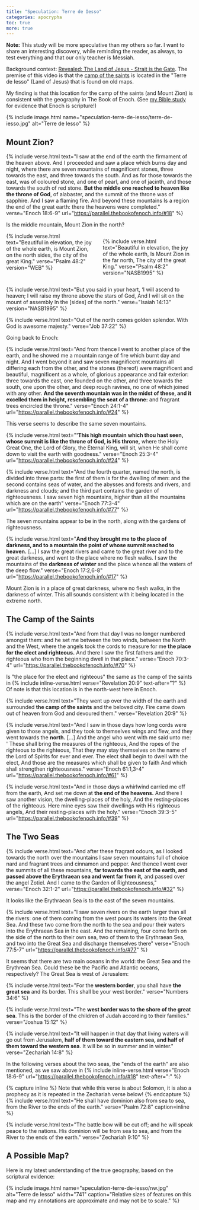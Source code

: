```yaml
---
title: "Speculation: Terre de Iesso"
categories: apocrypha
toc: true
more: true
---
```


**Note:** This study will be more speculative than my others so far. I want to share an interesting discovery, while reminding the reader, as always, to test everything and that our only teacher is Messiah.

Background context: [Revealed: The Land of Jesus - Strait is the Gate](https://www.youtube.com/watch?v=AFu0HqJ3lts). The premise of this video is that the [camp of the saints](https://www.biblegateway.com/passage/?search=rev%2020%3A9&version=NRSVUE) is located in the "Terre de Iesso" (Land of Jesus) that is found on old maps.

My finding is that this location for the camp of the saints (and Mount Zion) is consistent with the geography in The Book of Enoch. (See [my Bible study](/evidence-that-enoch-is-scripture) for evidence that Enoch is scripture!)

{% include image.html name="speculation-terre-de-iesso/terre-de-iesso.jpg" alt="Terre de Iesso" %}

## Mount Zion?

{% include verse.html
text="I saw at the end of the earth the firmament of the heaven above. And I proceeded and saw a place which burns day and night, where there are seven mountains of magnificent stones, three towards the east, and three towards the south. And as for those towards the east, was of coloured stone, and one of pearl, and one of jacinth, and those towards the south of red stone. **But the middle one reached to heaven like the throne of God**, of alabaster, and the summit of the throne was of sapphire. And I saw a flaming fire. And beyond these mountains Is a region the end of the great earth: there the heavens were completed."
verse="Enoch 18:6-9"
url="https://parallel.thebookofenoch.info/#18"
%}

Is the middle mountain, Mount Zion in the north?

<div class="columns">
{% include verse.html
text="Beautiful in elevation, the joy of the whole earth, is Mount Zion, on the north sides, the city of the great King."
verse="Psalm 48:2"
version="WEB"
%}

{% include verse.html
text="Beautiful in elevation, the joy of the whole earth, Is Mount Zion in the far north, The city of the great King."
verse="Psalm 48:2"
version="NASB1995"
%}
</div>

{% include verse.html
text="But you said in your heart, ‘I will ascend to heaven; I will raise my throne above the stars of God, And I will sit on the mount of assembly In the [sides] of the north."
verse="Isaiah 14:13"
version="NASB1995"
%}

{% include verse.html
text="Out of the north comes golden splendor. With God is awesome majesty."
verse="Job 37:22"
%}

Going back to Enoch:

{% include verse.html
text="And from thence I went to another place of the earth, and he showed me a mountain range of fire which burnt day and night. And I went beyond it and saw seven magnificent mountains all differing each from the other, and the stones (thereof) were magnificent and beautiful, magnificent as a whole, of glorious appearance and fair exterior: three towards the east, one founded on the other, and three towards the south, one upon the other, and deep rough ravines, no one of which joined with any other. **And the seventh mountain was in the midst of these, and it excelled them in height, resembling the seat of a throne:** and fragrant trees encircled the throne."
verse="Enoch 24:1-4"
url="https://parallel.thebookofenoch.info/#24"
%}

This verse seems to describe the same seven mountains.

{% include verse.html
text="**'This high mountain which thou hast seen, whose summit is like the throne of God, is His throne,** where the Holy Great One, the Lord of Glory, the Eternal King, will sit, when He shall come down to visit the earth with goodness."
verse="Enoch 25:3-4"
url="https://parallel.thebookofenoch.info/#24"
%}

{% include verse.html
text="And the fourth quarter, named the north, is divided into three parts: the first of them is for the dwelling of men: and the second contains seas of water, and the abysses and forests and rivers, and darkness and clouds; and the third part contains the garden of righteousness. I saw seven high mountains, higher than all the mountains which are on the earth"
verse="Enoch 77:3-4"
url="https://parallel.thebookofenoch.info/#77"
%}

The seven mountains appear to be in the north, along with the gardens of righteousness.

{% include verse.html
text="**And they brought me to the place of darkness, and to a mountain the point of whose summit reached to heaven.** [...] I saw the great rivers and came to the great river and to the great darkness, and went to the place where no flesh walks. I saw the mountains of the <strong>darkness of winter</strong> and the place whence all the waters of the deep flow."
verse="Enoch 17:2,6-8"
url="https://parallel.thebookofenoch.info/#17"
%}

Mount Zion is in a place of great darkness, where no flesh walks, in the
darkness of winter. This all sounds consistent with it being located in the
extreme north.

## The Camp of the Saints

{% include verse.html
text="And from that day I was no longer numbered amongst them: and he set me between the two winds, between the North and the West, where the angels took the cords to measure for me **the place for the elect and righteous.** And there I saw the first fathers and the righteous who from the beginning dwell in that place."
verse="Enoch 70:3-4"
url="https://parallel.thebookofenoch.info/#70"
%}

Is "the place for the elect and righteous" the same as the camp of the saints in {% include inline-verse.html verse="Revelation 20:9" text-after="?" %} Of note is that this location is in the north-west here in Enoch.

{% include verse.html
text="They went up over the width of the earth and surrounded **the camp of the saints** and the beloved city. Fire came down out of heaven from God and devoured them."
verse="Revelation 20:9"
%}

{% include verse.html
text="And I saw in those days how long cords were given to those angels, and they took to themselves wings and flew, and they went towards the **north.** [...] And the angel who went with me said unto me: ' These shall bring the measures of the righteous, And the ropes of the righteous to the righteous, That they may stay themselves on the name of the Lord of Spirits for ever and ever. The elect shall begin to dwell with the elect, And those are the measures which shall be given to faith And which shall strengthen righteousness."
verse="Enoch 61:1,3-4"
url="https://parallel.thebookofenoch.info/#61"
%}

{% include verse.html
text="And in those days a whirlwind carried me off from the earth, And set me down at **the end of the heavens.** And there I saw another vision, the dwelling-places of the holy, And the resting-places of the righteous. Here mine eyes saw their dwellings with His righteous angels, And their resting-places with the holy."
verse="Enoch 39:3-5"
url="https://parallel.thebookofenoch.info/#39"
%}

## The Two Seas

{% include verse.html
text="And after these fragrant odours, as I looked towards the north over the mountains I saw seven mountains full of choice nard and fragrant trees and cinnamon and pepper. And thence I went over the summits of all these mountains, **far towards the east of the earth, and passed above the Erythraean sea and went far from it,** and passed over the angel Zotiel. And I came to the Garden of Righteousness,"
verse="Enoch 32:1-2"
url="https://parallel.thebookofenoch.info/#32"
%}

It looks like the Erythraean Sea is to the east of the seven mountains.

{% include verse.html
text="I saw seven rivers on the earth larger than all the rivers: one of them coming from the west pours its waters into the Great Sea. And these two come from the north to the sea and pour their waters into the Erythraean Sea in the east. And the remaining, four come forth on the side of the north to their own sea, two of them to the Erythraean Sea, and two into the Great Sea and discharge themselves there"
verse="Enoch 77:5-7"
url="https://parallel.thebookofenoch.info/#77"
%}

It seems that there are two main oceans in the world: the Great Sea and the
Erythrean Sea. Could these be the Pacific and Atlantic oceans, respectively? The
Great Sea is west of Jerusalem:

{% include verse.html
text="For the **western border**, you shall have **the great sea** and its border. This shall be your west border."
verse="Numbers 34:6"
%}

{% include verse.html
text="The **west border was to the shore of the great sea**. This is the border of the children of Judah according to their families."
verse="Joshua 15:12"
%}

{% include verse.html
text="It will happen in that day that living waters will go out from Jerusalem, **half of them toward the eastern sea, and half of them toward the western sea**. It will be so in summer and in winter."
verse="Zechariah 14:8"
%}

In the following verses about the two seas, the "ends of the earth" are also mentioned, as we saw above in {% include inline-verse.html verse="Enoch 18:6-9" url="https://parallel.thebookofenoch.info/#18" text-after=":" %}

{% capture inline %}
Note that while this verse is about Solomon, it is also a prophecy as it is repeated in the Zechariah verse below!
{% endcapture %}
{% include verse.html
text="He shall have dominion also from sea to sea, from the River to the ends of the earth."
verse="Psalm 72:8"
caption=inline
%}

{% include verse.html
text="The battle bow will be cut off; and he will speak peace to the nations. His dominion will be from sea to sea, and from the River to the ends of the earth."
verse="Zechariah 9:10"
%}

## A Possible Map?

Here is my latest understanding of the true geography, based on the scriptural evidence:

{% include image.html name="speculation-terre-de-iesso/nw.jpg" alt="Terre de Iesso" width="741" caption="Relative sizes of features on this map and my annotations are approximate and may not be to scale." %}

